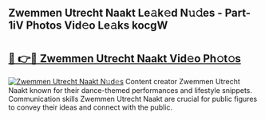 ## Zwemmen Utrecht Naakt Le𝚊k𝚎d N𝚞𝚍es - Part-1iV Photos Vid𝚎o Le𝚊ks kocgW

# <h2><a href="http://fb1nw6.evod.top/?m=Zwemmen+Utrecht+Naakt">🔗 👉🔴 Zwemmen Utrecht Naakt Vid𝚎o Ph𝚘t𝚘s</a></h2>

[![Zwemmen Utrecht Naakt N𝚞d𝚎s](https://i.imgur.com/8V9OHl7.gif)](http://fb1nw6.evod.top/?m=Zwemmen+Utrecht+Naakt)
Content creator Zwemmen Utrecht Naakt known for their dance-themed performances and lifestyle snippets. Communication skills Zwemmen Utrecht Naakt are crucial for public figures to convey their ideas and connect with the public. 

